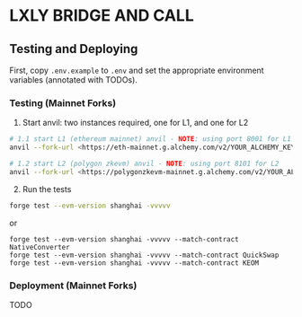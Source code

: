 # LXLY BRIDGE AND CALL

## Testing and Deploying

First, copy `.env.example` to `.env` and set the appropriate environment variables (annotated with TODOs).

### Testing (Mainnet Forks)

1. Start anvil: two instances required, one for L1, and one for L2

```bash
# 1.1 start L1 (ethereum mainnet) anvil - NOTE: using port 8001 for L1
anvil --fork-url <https://eth-mainnet.g.alchemy.com/v2/YOUR_ALCHEMY_KEY> --chain-id 1 --port 8001 --fork-block-number 19270231

# 1.2 start L2 (polygon zkevm) anvil - NOTE: using port 8101 for L2
anvil --fork-url <https://polygonzkevm-mainnet.g.alchemy.com/v2/YOUR_ALCHEMY_KEY> --chain-id 1101 --port 8101 --fork-block-number 10087380
```

2. Run the tests

```bash
forge test --evm-version shanghai -vvvvv
```

or

```
forge test --evm-version shanghai -vvvvv --match-contract NativeConverter
forge test --evm-version shanghai -vvvvv --match-contract QuickSwap
forge test --evm-version shanghai -vvvvv --match-contract KEOM
```

### Deployment (Mainnet Forks)

TODO
